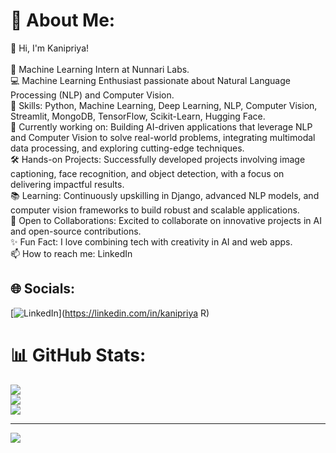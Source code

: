 # 💫 About Me:
👋 Hi, I'm Kanipriya!<br><br>💼 Machine Learning Intern at Nunnari Labs.<br>💻 Machine Learning Enthusiast passionate about Natural Language Processing (NLP) and Computer Vision.<br>🧠 Skills: Python, Machine Learning, Deep Learning, NLP, Computer Vision, Streamlit, MongoDB, TensorFlow, Scikit-Learn, Hugging Face.<br>🚀 Currently working on: Building AI-driven applications that leverage NLP and Computer Vision to solve real-world problems, integrating multimodal data processing, and exploring cutting-edge techniques.<br>🛠️ Hands-on Projects: Successfully developed projects involving image captioning, face recognition, and object detection, with a focus on delivering impactful results.<br>📚 Learning: Continuously upskilling in Django, advanced NLP models, and computer vision frameworks to build robust and scalable applications.<br>🌱 Open to Collaborations: Excited to collaborate on innovative projects in AI and open-source contributions.<br>✨ Fun Fact: I love combining tech with creativity in AI and web apps.<br>📫 How to reach me: LinkedIn


## 🌐 Socials:
[![LinkedIn](https://img.shields.io/badge/LinkedIn-%230077B5.svg?logo=linkedin&logoColor=white)](https://linkedin.com/in/kanipriya R) 
# 📊 GitHub Stats:
![](https://github-readme-stats.vercel.app/api?username=kanipriya03&theme=dark&hide_border=false&include_all_commits=true&count_private=true)<br/>
![](https://github-readme-streak-stats.herokuapp.com/?user=kanipriya03&theme=dark&hide_border=false)<br/>
![](https://github-readme-stats.vercel.app/api/top-langs/?username=kanipriya03&theme=dark&hide_border=false&include_all_commits=true&count_private=true&layout=compact)

---
[![](https://visitcount.itsvg.in/api?id=kanipriya03&icon=0&color=0)](https://visitcount.itsvg.in)

